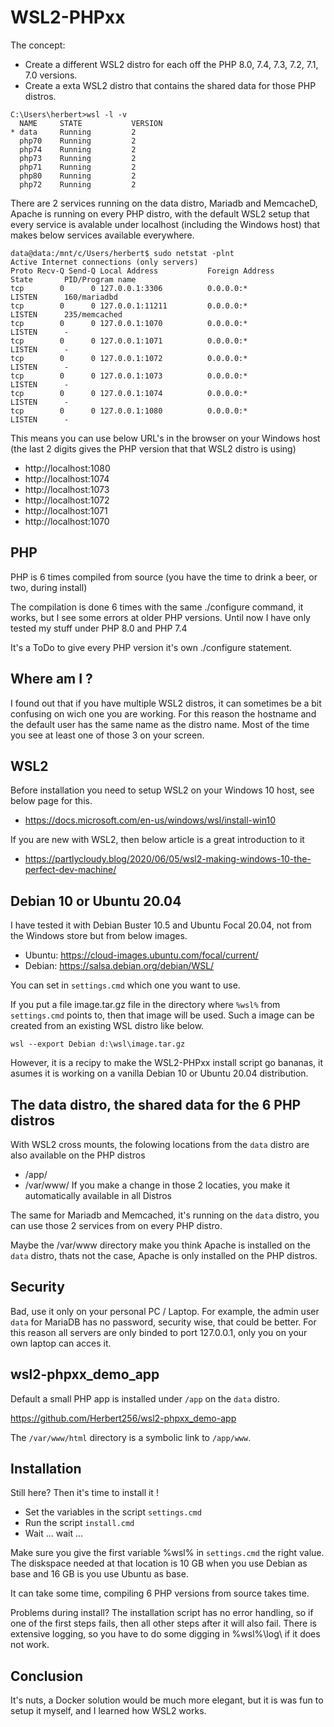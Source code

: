 # WSL2-PHPxx 

The concept:
* Create a different WSL2 distro for each off the PHP 8.0, 7.4, 7.3, 7.2, 7.1, 7.0 versions.
* Create a exta WSL2 distro that contains the shared data for those PHP distros.

```
C:\Users\herbert>wsl -l -v
  NAME     STATE           VERSION
* data     Running         2
  php70    Running         2
  php74    Running         2
  php73    Running         2
  php71    Running         2
  php80    Running         2
  php72    Running         2
```

There are 2 services running on the data distro, Mariadb and MemcacheD, Apache is running on every PHP distro, with the default WSL2 setup that every service is avalable under localhost (including the Windows host) that makes below services available everywhere.

```
data@data:/mnt/c/Users/herbert$ sudo netstat -plnt
Active Internet connections (only servers)
Proto Recv-Q Send-Q Local Address           Foreign Address         State       PID/Program name
tcp        0      0 127.0.0.1:3306          0.0.0.0:*               LISTEN      160/mariadbd
tcp        0      0 127.0.0.1:11211         0.0.0.0:*               LISTEN      235/memcached
tcp        0      0 127.0.0.1:1070          0.0.0.0:*               LISTEN      -
tcp        0      0 127.0.0.1:1071          0.0.0.0:*               LISTEN      -
tcp        0      0 127.0.0.1:1072          0.0.0.0:*               LISTEN      -
tcp        0      0 127.0.0.1:1073          0.0.0.0:*               LISTEN      -
tcp        0      0 127.0.0.1:1074          0.0.0.0:*               LISTEN      -
tcp        0      0 127.0.0.1:1080          0.0.0.0:*               LISTEN      -
```

This means you can use below URL's in the browser on your Windows host (the last 2 digits gives the PHP version that that WSL2 distro is using)

* http://localhost:1080
* http://localhost:1074
* http://localhost:1073
* http://localhost:1072
* http://localhost:1071
* http://localhost:1070


## PHP

PHP is 6 times compiled from source (you have the time to drink a beer, or two, during install)

The compilation is done 6 times with the same ./configure command, it works, but I see some errors at older PHP versions. Until now I have only tested my stuff under PHP 8.0 and PHP 7.4

It's a ToDo to give every PHP version it's own ./configure statement. 



## Where am I ?

I found out that if you have multiple WSL2 distros, it can sometimes be a bit confusing on wich one you are working. For this reason the hostname and the default user has the same name as the distro name. Most of the time you see at least one of those 3 on your screen.



## WSL2

Before installation you need to setup WSL2 on your Windows 10 host, see below page for this.

* https://docs.microsoft.com/en-us/windows/wsl/install-win10

If you are new with WSL2, then below article is a great introduction to it

* https://partlycloudy.blog/2020/06/05/wsl2-making-windows-10-the-perfect-dev-machine/



## Debian 10 or Ubuntu 20.04

I have tested it with Debian Buster 10.5 and Ubuntu Focal 20.04, not from the Windows store but from below images.

* Ubuntu: https://cloud-images.ubuntu.com/focal/current/
* Debian: https://salsa.debian.org/debian/WSL/

You can set in `settings.cmd` which one you want to use.

If you put a file image.tar.gz file in the directory where `%wsl%` from `settings.cmd` points to, then that image will be used. Such a image can be created from an existing WSL distro like below.

`wsl --export Debian d:\wsl\image.tar.gz`

However, it is a recipy to make the WSL2-PHPxx install script go bananas, it asumes it is working on a vanilla Debian 10 or Ubuntu 20.04 distribution.



## The data distro, the shared data for the 6 PHP distros

With WSL2 cross mounts, the folowing locations from the `data` distro are also available on the PHP distros
* /app/
* /var/www/
If you make a change in those 2 locaties, you make it automatically available in all Distros

The same for Mariadb and Memcached, it's running on the `data` distro, you can use those 2 services from on every PHP distro.

Maybe the /var/www directory make you think Apache is installed on the `data` distro, thats not the case, Apache is only installed on the PHP distros.



## Security

Bad, use it only on your personal PC / Laptop. For example, the admin user `data` for MariaDB has no password, security wise, that could be better. For this reason all servers are only binded to port 127.0.0.1, only you on your own laptop can acces it.



## wsl2-phpxx_demo_app

Default a small PHP app is installed under `/app` on the `data` distro.

https://github.com/Herbert256/wsl2-phpxx_demo-app

The `/var/www/html` directory is a symbolic link to `/app/www`.



## Installation

Still here? Then it's time to install it !

* Set the variables in the script `settings.cmd`
* Run the script `install.cmd`
* Wait ... wait ...

Make sure you give the first variable %wsl% in `settings.cmd` the right value. The diskspace needed at that location is 10 GB when you use Debian as base and 16 GB is you use Ubuntu as base.

It can take some time, compiling 6 PHP versions from source takes time.

Problems during install? The installation script has no error handling, so if one of the first steps fails, then all other steps after it will also fail. There is extensive logging, so you have to do some digging in %wsl%\log\ if it does not work.



## Conclusion

It's nuts, a Docker solution would be much more elegant, but it is was fun to setup it myself, and I learned how WSL2 works.
